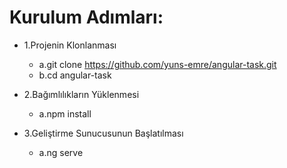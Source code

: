 # Kurulum Adımları:
- 1.Projenin Klonlanması
    - a.git clone https://github.com/yuns-emre/angular-task.git
    - b.cd angular-task

- 2.Bağımlılıkların Yüklenmesi
    - a.npm install
- 3.Geliştirme Sunucusunun Başlatılması
    - a.ng serve
